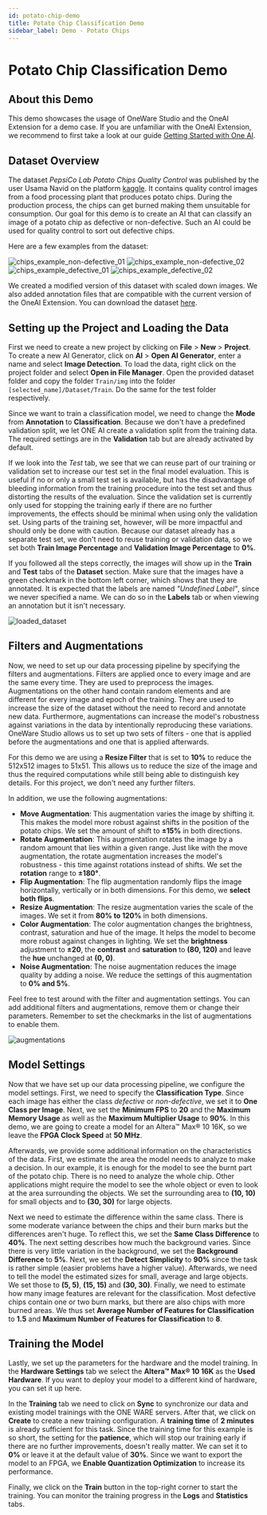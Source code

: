 ```yaml
---
id: potato-chip-demo
title: Potato Chip Classification Demo
sidebar_label: Demo - Potato Chips
---
```

# Potato Chip Classification Demo

## About this Demo
This demo showcases the usage of OneWare Studio and the OneAI Extension for a demo case. If you are unfamiliar with the OneAI Extension, we recommend to first take a look at our guide [Getting Started with One AI](/docs/one-ai/01-get-started.md).

## Dataset Overview
The dataset *PepsiCo Lab Potato Chips Quality Control* was published by the user Usama Navid on the platform [kaggle](https://www.kaggle.com/datasets/concaption/pepsico-lab-potato-quality-control). It contains quality control images from a food processing plant that produces potato chips. During the production process, the chips can get burned making them unsuitable for consumption. Our goal for this demo is to create an AI that can classify an image of a potato chip as defective or non-defective. Such an AI could be used for quality control to sort out defective chips.

Here are a few examples from the dataset:

<div style={{ display: 'flex', gap: '1rem', flexWrap: 'wrap' }}>
    <img src="/img/ai/one_ai_plugin/demos/potato_chip/chips_non-defective_01.jpg" alt="chips_example_non-defective_01" style={{ width: '48%' }} />
    <img src="/img/ai/one_ai_plugin/demos/potato_chip/chips_non-defective_02.jpg" alt="chips_example_non-defective_02" style={{ width: '48%' }} />
    <img src="/img/ai/one_ai_plugin/demos/potato_chip/chips_defective_01.jpg" alt="chips_example_defective_01" style={{ width: '48%' }} />
    <img src="/img/ai/one_ai_plugin/demos/potato_chip/chips_defective_02.jpg" alt="chips_example_defective_02" style={{ width: '48%' }} />
</div>

We created a modified version of this dataset with scaled down images. We also added annotation files that are compatible with the current version of the OneAI Extension. You can download the dataset [here](https://github.com/one-ware/OneAI_demo_datasets/blob/main/Pepsico%20RnD%20Potato%20Lab%20Dataset%20512x512.zip).

## Setting up the Project and Loading the Data
First we need to create a new project by clicking on **File** > **New** > **Project**. To create a new AI Generator, click on **AI** > **Open AI Generator**, enter a name and select **Image Detection**.
To load the data, right click on the project folder and select **Open in File Manager**. Open the provided dataset folder and copy the folder ``Train/img`` into the folder ``[selected_name]/Dataset/Train``. Do the same for the test folder respectively.

Since we want to train a classification model, we need to change the **Mode** from **Annotation** to **Classification**. Because we don't have a predefined validation split, we let ONE AI create a validation split from the training data. The required settings are in the **Validation** tab but are already activated by default.

If we look into the *Test* tab, we see that we can reuse part of our training or validation set to increase our test set in the final model evaluation. This is useful if no or only a small test set is available, but has the disadvantage of bleeding information from the training procedure into the test set and thus distorting the results of the evaluation. Since the validation set is currently only used for stopping the training early if there are no further improvements, the effects should be minimal when using only the validation set. Using parts of the training set, however, will be more impactful and should only be done with caution. Because our dataset already has a separate test set, we don't need to reuse training or validation data, so we set both **Train Image Percentage** and **Validation Image Percentage** to **0%**.

If you followed all the steps correctly, the images will show up in the **Train** and **Test** tabs of the **Dataset** section. Make sure that the images have a green checkmark in the bottom left corner, which shows that they are annotated. It is expected that the labels are named *"Undefined Label"*, since we never specified a name. We can do so in the **Labels** tab or when viewing an annotation but it isn't necessary.

![loaded_dataset](/img/ai/one_ai_plugin/demos/potato_chip/chips_loaded_dataset.jpg)

## Filters and Augmentations
Now, we need to set up our data processing pipeline by specifying the filters and augmentations. Filters are applied once to every image and are the same every time. They are used to preprocess the images. Augmentations on the other hand contain random elements and are different for every image and epoch of the training. They are used to increase the size of the dataset without the need to record and annotate new data. Furthermore, augmentations can increase the model's robustness against variations in the data by intentionally reproducing these variations. OneWare Studio allows us to set up two sets of filters - one that is applied before the augmentations and one that is applied afterwards.

For this demo we are using a **Resize Filter** that is set to **10%** to reduce the 512x512 images to 51x51. This allows us to reduce the size of the image and thus the required computations while still being able to distinguish key details. For this project, we don't need any further filters.

In addition, we use the following augmentations:
- **Move Augmentation**: This augmentation varies the image by shifting it. This makes the model more robust against shifts in the position of the potato chips. We set the amount of shift to **±15%** in both directions.
- **Rotate Augmentation**: This augmentation rotates the image by a random amount that lies within a given range. Just like with the move augmentation, the rotate augmentation increases the model's robustness - this time against rotations instead of shifts. We set the **rotation** range to **±180°**.
- **Flip Augmentation**: The flip augmentation randomly flips the image horizontally, vertically or in both dimensions. For this demo, we **select both flips**.
- **Resize Augmentation**: The resize augmentation varies the scale of the images. We set it from **80% to 120%** in both dimensions.
- **Color Augmentation**: The color augmentation changes the brightness, contrast, saturation and hue of the image. It helps the model to become more robust against changes in lighting. We set the **brightness** adjustment to **±20**, the **contrast** and **saturation** to **(80, 120)** and leave the **hue** unchanged at **(0, 0)**.
- **Noise Augmentation**: The noise augmentation reduces the image quality by adding a noise. We reduce the settings of this augmentation to **0% and 5%**.

Feel free to test around with the filter and augmentation settings. You can add additional filters and augmentations, remove them or change their parameters. Remember to set the checkmarks in the list of augmentations to enable them.

![augmentations](/img/ai/one_ai_plugin/demos/potato_chip/chips_augmentations.jpg)

## Model Settings
Now that we have set up our data processing pipeline, we configure the model settings. First, we need to specify the **Classification Type**. Since each image has either the class *defective* or *non-defective*, we set it to **One Class per Image**. Next, we set the **Minimum FPS** to **20** and the **Maximum Memory Usage** as well as the **Maximum Multiplier Usage** to **90%**. In this demo, we are going to create a model for an Altera™ Max® 10 16K, so we leave the **FPGA Clock Speed** at **50 MHz**.

Afterwards, we provide some additional information on the characteristics of the data. First, we estimate the area the model needs to analyze to make a decision. In our example, it is enough for the model to see the burnt part of the potato chip. There is no need to analyze the whole chip. Other applications might require the model to see the whole object or even to look at the area surrounding the objects. We set the surrounding area to **(10, 10)** for small objects and to **(30, 30)** for large objects.

Next we need to estimate the difference within the same class. There is some moderate variance between the chips and their burn marks but the differences aren't huge. To reflect this, we set the **Same Class Difference** to **40%**. The next setting describes how much the background varies. Since there is very little variation in the background, we set the **Background Difference** to **5%**. Next, we set the **Detect Simplicity** to **90%** since the task is rather simple (easier problems have a higher value). Afterwards, we need to tell the model the estimated sizes for small, average and large objects. We set those to **(5, 5)**, **(15, 15)** and **(30, 30)**. Finally, we need to estimate how many image features are relevant for the classification. Most defective chips contain one or two burn marks, but there are also chips with more burned areas. We thus set **Average Number of Features for Classification** to **1.5** and **Maximum Number of Features for Classification** to **8**.

## Training the Model
Lastly, we set up the parameters for the hardware and the model training. In the **Hardware Settings** tab we select the **Altera™ Max® 10 16K** as the **Used Hardware**. If you want to deploy your model to a different kind of hardware, you can set it up here.

In the **Training** tab we need to click on **Sync** to synchronize our data and existing model trainings with the ONE WARE servers. After that, we click on **Create** to create a new training configuration. A **training time** of **2 minutes** is already sufficient for this task. Since the training time for this example is so short, the setting for the **patience**, which will stop our training early if there are no further improvements, doesn't really matter. We can set it to **0%** or leave it at the default value of **30%**. Since we want to export the model to an FPGA, we **Enable Quantization Optimization** to increase its performance.

Finally, we click on the **Train** button in the top-right corner to start the training. You can monitor the training progress in the **Logs** and **Statistics** tabs.